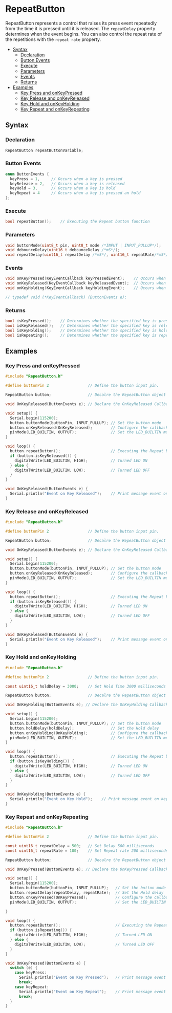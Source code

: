 # RepeatButton
RepeatButton represents a control that raises its press event repeatedly from the time it is pressed until it is released. The `repeatDelay` property determines when the event begins. You can also control the repeat rate of the repetitions with the `repeat rate` property.
- [Syntax](#syntax)
  - [Declaration](#declaration)
  - [Button Events](#button-events)
  - [Execute](#execute)
  - [Parameters](#parameters)
  - [Events](#events)
  - [Returns](#returns)
- [Examples](#examples)
    - [Key Press and onKeyPressed](#key-press-and-onkeypressed)
    - [Key Release and onKeyReleased](#key-release-and-onkeyreleased)
    - [Key Hold and onKeyHolding](#key-hold-and-onkeyholding)
    - [Key Repeat and onKeyRepeating](#key-repeat-and-onkeyrepeating)

## Syntax

### Declaration
```C
RepeatButton repeatButtonVariable;
```

### Button Events
```C
enum ButtonEvents {
  keyPress = 1,     // Occurs when a key is pressed
  keyRelease = 2,   // Occurs when a key is released
  keyHold = 3,      // Occurs when a key is hold
  keyRepeat = 4     // Occurs when a key is pressed an hold
};
```

### Execute
```C
bool repeatButton();    // Executing the Repeat button function
```

### Parameters
```C
void buttonMode(uint8_t pin, uint8_t mode /*INPUT | INPUT_PULLUP*/);
void debounceDelay(uint16_t debounceDelay /*mS*/);
void repeatDelay(uint16_t repeatDelay /*mS*/, uint16_t repeatRate/*mS*/);
```

### Events
```C
void onKeyPressed(KeyEventCallback keyPressedEvent);    // Occurs when a key is pressed and repeat
void onKeyReleased(KeyEventCallback keyReleasedEvent);  // Occurs when a key is released
void onKeyHolding(KeyEventCallback keyHoldingEvent);    // Occurs when a key is hold

// typedef void (*KeyEventCallback) (ButtonEvents e);
```

### Returns
```C
bool isKeyPressed();    // Determines whether the specified key is pressed
bool isKeyReleased();   // Determines whether the specified key is release
bool isKeyHolding();    // Determines whether the specified key is holding
bool isRepeating();     // Determines whether the specified key is repeating
```

## Examples

### Key Press and onKeyPressed

```C
#include "RepeatButton.h"

#define buttonPin 2                 // Define the button input pin.

RepeatButton button;                // Decalre the RepeatButton object

void OnKeyReleased(ButtonEvents e); // Declare the OnKeyReleased Callback Function

void setup() {
  Serial.begin(115200);
  button.buttonMode(buttonPin, INPUT_PULLUP); // Set the button mode
  button.onKeyReleased(OnKeyReleased);        // Configure the callback function event on the key released
  pinMode(LED_BUILTIN, OUTPUT);               // Set the LED_BUILTIN mode
}

void loop() {
  button.repeatButton();                      // Executing the Repeat button function
  if (button.isKeyReleased()) {
    digitalWrite(LED_BUILTIN, HIGH);          // Turned LED ON
  } else {
    digitalWrite(LED_BUILTIN, LOW);           // Turned LED OFF
  }
}

void OnKeyReleased(ButtonEvents e) {
  Serial.println("Event on Key Released");    // Print message event on key Released
}
```

### Key Release and onKeyReleased
```C
#include "RepeatButton.h"

#define buttonPin 2                 // Define the button input pin.

RepeatButton button;                // Decalre the RepeatButton object

void OnKeyReleased(ButtonEvents e); // Declare the OnKeyReleased Callback Function

void setup() {
  Serial.begin(115200);
  button.buttonMode(buttonPin, INPUT_PULLUP); // Set the button mode
  button.onKeyReleased(OnKeyReleased);        // Configure the callback function event on the key released
  pinMode(LED_BUILTIN, OUTPUT);               // Set the LED_BUILTIN mode
}

void loop() {
  button.repeatButton();                      // Executing the Repeat button function
  if (button.isKeyReleased()) {
    digitalWrite(LED_BUILTIN, HIGH);          // Turned LED ON
  } else {
    digitalWrite(LED_BUILTIN, LOW);           // Turned LED OFF
  }
}

void OnKeyReleased(ButtonEvents e) {
  Serial.println("Event on Key Released");    // Print message event on key Released
}
```

### Key Hold and onKeyHolding
```C
#include "RepeatButton.h"

#define buttonPin 2                 // Define the button input pin.

const uint16_t holdDelay = 3000;    // Set Hold Time 3000 milliseconds

RepeatButton button;                // Decalre the RepeatButton object

void OnKeyHolding(ButtonEvents e); // Declare the OnKeyHolding Callback Function

void setup() {
  Serial.begin(115200);
  button.buttonMode(buttonPin, INPUT_PULLUP); // Set the button mode
  button.holdDelay(holdDelay);                // Set the Hold delay
  button.onKeyHolding(OnKeyHolding);          // Configure the callback function event on the key holding
  pinMode(LED_BUILTIN, OUTPUT);               // Set the LED_BUILTIN mode
}

void loop() {
  button.repeatButton();                      // Executing the Repeat button function
  if (button.isKeyHolding()) {
    digitalWrite(LED_BUILTIN, HIGH);          // Turned LED ON
  } else {
    digitalWrite(LED_BUILTIN, LOW);           // Turned LED OFF
  }
}

void OnKeyHolding(ButtonEvents e) {
  Serial.println("Event on Key Hold");    // Print message event on key Hold
}
```

### Key Repeat and onKeyRepeating

```C
#include "RepeatButton.h"

#define buttonPin 2                 // Define the button input pin.

const uint16_t repeatDelay = 500;   // Set Delay 500 milliseconds
const uint16_t repeatRate = 100;    // Set Repeat rate 200 milliseconds

RepeatButton button;                // Decalre the RepeatButton object

void OnKeyPressed(ButtonEvents e); // Declare the OnKeyPressed Callback Function for the repeating option.

void setup() {
  Serial.begin(115200);
  button.buttonMode(buttonPin, INPUT_PULLUP);   // Set the button mode
  button.repeatDelay(repeatDelay, repeatRate);  // Set the Hold delay
  button.onKeyPressed(OnKeyPressed);            // Configure the callback function event on the key holding
  pinMode(LED_BUILTIN, OUTPUT);                 // Set the LED_BUILTIN mode

}

void loop() {
  button.repeatButton();                        // Executing the Repeat button function
  if (button.isRepeating()) {
    digitalWrite(LED_BUILTIN, HIGH);            // Turned LED ON
  } else {
    digitalWrite(LED_BUILTIN, LOW);             // Turned LED OFF
  }
}

void OnKeyPressed(ButtonEvents e) {
  switch (e) {
    case keyPress:
      Serial.println("Event on Key Pressed");   // Print message event on key pressed
      break;
    case keyRepeat:
      Serial.println("Event on Key Repeat");    // Print message event on key repeat                          
      break;
  }
}
```